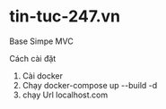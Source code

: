 # tin-tuc-247.vn

Base Simpe MVC

Cách cài đặt 

1. Cài docker
2. Chạy docker-compose up --build -d
3. chạy Url localhost.com